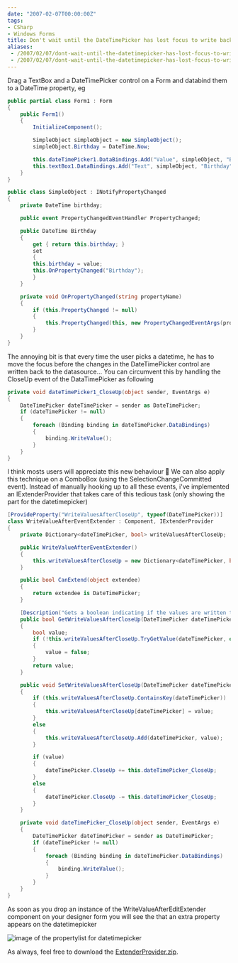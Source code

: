 ```yaml
---
date: "2007-02-07T00:00:00Z"
tags:
- CSharp
- Windows Forms
title: Don't wait until the DateTimePicker has lost focus to write back the values
aliases:
 - /2007/02/07/dont-wait-until-the-datetimepicker-has-lost-focus-to-write-back-the-values/
 - /2007/02/07/dont-wait-until-the-datetimepicker-has-lost-focus-to-write-back-the-values.html
---
```

Drag a TextBox and a DateTimePicker control on a Form and databind them to a DateTime property, eg

```csharp
public partial class Form1 : Form
{
	public Form1()
	{
		InitializeComponent();

		SimpleObject simpleObject = new SimpleObject();
		simpleObject.Birthday = DateTime.Now;

		this.dateTimePicker1.DataBindings.Add("Value", simpleObject, "Birthday");
		this.textBox1.DataBindings.Add("Text", simpleObject, "Birthday", true, DataSourceUpdateMode.OnPropertyChanged);
	}
}

public class SimpleObject : INotifyPropertyChanged
{
	private DateTime birthday;

	public event PropertyChangedEventHandler PropertyChanged;

	public DateTime Birthday
	{
		get { return this.birthday; }
		set
		{
		this.birthday = value;
		this.OnPropertyChanged("Birthday");
		}
	}

	private void OnPropertyChanged(string propertyName)
	{
		if (this.PropertyChanged != null)
		{
			this.PropertyChanged(this, new PropertyChangedEventArgs(propertyName));
		}
	}
}
```

The annoying bit is that every time the user picks a datetime, he has to move the focus before the changes in the DateTimePicker control are written back to the datasource... You can circumvent this by handling the CloseUp event of the DataTimePicker as following

```csharp
private void dateTimePicker1_CloseUp(object sender, EventArgs e)
{
	DateTimePicker dateTimePicker = sender as DateTimePicker;
	if (dateTimePicker != null)
	{
		foreach (Binding binding in dateTimePicker.DataBindings)
		{
			binding.WriteValue();
		}
	}
}
```

I think mosts users will appreciate this new behaviour 🙂 We can also apply this technique on a ComboBox (using the SelectionChangeCommitted event). Instead of manually hooking up to all these events, i've implemented an IExtenderProvider that takes care of this tedious task (only showing the part for the datetimepicker)

```csharp
[ProvideProperty("WriteValuesAfterCloseUp", typeof(DateTimePicker))]
class WriteValueAfterEventExtender : Component, IExtenderProvider
{
	private Dictionary<dateTimePicker, bool> writeValuesAfterCloseUp;

	public WriteValueAfterEventExtender()
	{
		this.writeValuesAfterCloseUp = new Dictionary<dateTimePicker, bool>();
	}

	public bool CanExtend(object extendee)
	{
		return extendee is DateTimePicker;
	}

	[Description("Gets a boolean indicating if the values are written to the datasource after a CloseUp event.")]
	public bool GetWriteValuesAfterCloseUp(DateTimePicker dateTimePicker)
	{
		bool value;
		if (!this.writeValuesAfterCloseUp.TryGetValue(dateTimePicker, out value))
		{
			value = false;
		}
		return value;
	}

	public void SetWriteValuesAfterCloseUp(DateTimePicker dateTimePicker, bool value)
	{
		if (this.writeValuesAfterCloseUp.ContainsKey(dateTimePicker))
		{
			this.writeValuesAfterCloseUp[dateTimePicker] = value;
		}
		else
		{
			this.writeValuesAfterCloseUp.Add(dateTimePicker, value);
		}

		if (value)
		{
			dateTimePicker.CloseUp += this.dateTimePicker_CloseUp;
		}
		else
		{
			dateTimePicker.CloseUp -= this.dateTimePicker_CloseUp;
		}
	}

	private void dateTimePicker_CloseUp(object sender, EventArgs e)
	{
		DateTimePicker dateTimePicker = sender as DateTimePicker;
		if (dateTimePicker != null)
		{
			foreach (Binding binding in dateTimePicker.DataBindings)
			{
				binding.WriteValue();
			}
		}
	}
}
```

As soon as you drop an instance of the WriteValueAfterEditExtender component on your designer form you will see the that an extra property appears on the datetimepicker

![image of the propertylist for datetimepicker](http://www.timvw.be/wp-content/images/writevalueaftereventextender.gif)

As always, feel free to download the [ExtenderProvider.zip](http://www.timvw.be/wp-content/code/csharp/ExtenderProvider.zip).
